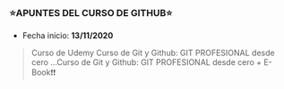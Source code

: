 ###         :star:APUNTES DEL CURSO DE GITHUB:star:

- Fecha inicio: **13/11/2020**


> Curso de Udemy Curso de Git y Github: GIT PROFESIONAL desde cero …Curso de Git y Github: GIT PROFESIONAL desde cero + E-Book:exclamation::exclamation: